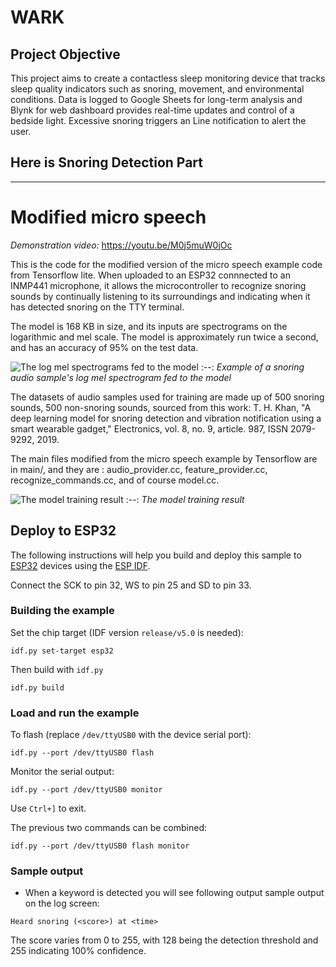 ﻿# WARK

## Project Objective

This project aims to create a contactless sleep monitoring device that tracks sleep quality indicators such as snoring, movement, and environmental conditions. Data is logged to Google Sheets for long-term analysis and Blynk for web dashboard provides real-time updates and control of a bedside light. Excessive snoring triggers an Line notification to alert the user.

## Here is Snoring Detection Part

-------------------------------------------------------------------------------------------
# Modified micro speech
*Demonstration video:* https://youtu.be/M0j5muW0jOc

This is the code for the modified version of the micro speech example code from Tensorflow lite. When uploaded to an ESP32 connnected to an 
INMP441 microphone, it allows the microcontroller to recognize snoring sounds by continually listening to its surroundings and indicating
when it has detected snoring on the TTY terminal.

The model is 168 KB in size, and its inputs are spectrograms on the logarithmic and mel scale. The model is approximately run twice a second,
and has an accuracy of 95% on the test data.

![The log mel spectrograms fed to the model](log_mel_image.PNG)
:--:
*Example of a snoring audio sample's log mel spectrogram fed to the model* 

The datasets of audio samples used for training are made up of 500 snoring sounds, 500 non-snoring sounds, sourced from this work:
T. H. Khan, "A deep learning model for snoring detection and vibration notification using a smart wearable gadget," Electronics,
vol. 8, no. 9, article. 987, ISSN 2079-9292, 2019.

The main files modified from the micro speech example by Tensorflow are in main/, and they are : audio_provider.cc, feature_provider.cc,
recognize_commands.cc, and of course model.cc.

![The model training result](Training.PNG)
:--:
*The model training result* 

## Deploy to ESP32

The following instructions will help you build and deploy this sample
to [ESP32](https://www.espressif.com/en/products/hardware/esp32/overview)
devices using the [ESP IDF](https://github.com/espressif/esp-idf).

Connect the SCK to pin 32, WS to pin 25 and SD to pin 33.

### Building the example

Set the chip target (IDF version `release/v5.0` is needed):

```
idf.py set-target esp32
```

Then build with `idf.py`
```
idf.py build
```

### Load and run the example

To flash (replace `/dev/ttyUSB0` with the device serial port):
```
idf.py --port /dev/ttyUSB0 flash
```

Monitor the serial output:
```
idf.py --port /dev/ttyUSB0 monitor
```

Use `Ctrl+]` to exit.

The previous two commands can be combined:
```
idf.py --port /dev/ttyUSB0 flash monitor
```

### Sample output

  * When a keyword is detected you will see following output sample output on the log screen:

```
Heard snoring (<score>) at <time>
```
The score varies from 0 to 255, with 128 being the detection threshold and 255 indicating 100% confidence.

